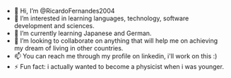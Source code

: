 - 👋 Hi, I’m @RicardoFernandes2004
- 👀 I’m interested in learning languages, technology, software development and sciences.
- 🌱 I’m currently learning Japanese and German.
- 💞️ I’m looking to collaborate on anything that will help me on achieving my dream of living in other countries.
- 📫 You can reach me through my profile on linkedin, i'll work on this :)
- ⚡ Fun fact: i actually wanted to become a physicist when i was younger.

<!---
RicardoFernandes2004/RicardoFernandes2004 is a ✨ special ✨ repository because its `README.md` (this file) appears on your GitHub profile.
You can click the Preview link to take a look at your changes.
--->
